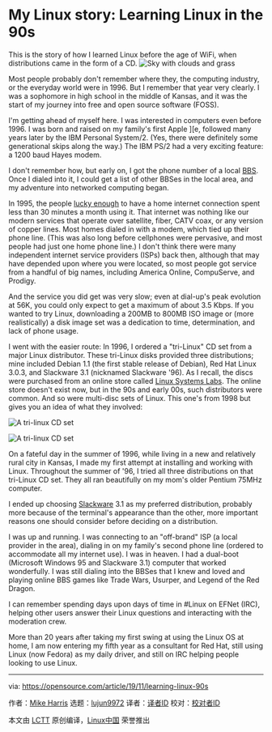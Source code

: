 [#]: collector: (lujun9972)
[#]: translator: ( )
[#]: reviewer: ( )
[#]: publisher: ( )
[#]: url: ( )
[#]: subject: (My Linux story: Learning Linux in the 90s)
[#]: via: (https://opensource.com/article/19/11/learning-linux-90s)
[#]: author: (Mike Harris https://opensource.com/users/mharris)

My Linux story: Learning Linux in the 90s
======
This is the story of how I learned Linux before the age of WiFi, when
distributions came in the form of a CD.
![Sky with clouds and grass][1]

Most people probably don't remember where they, the computing industry, or the everyday world were in 1996. But I remember that year very clearly. I was a sophomore in high school in the middle of Kansas, and it was the start of my journey into free and open source software (FOSS).

I'm getting ahead of myself here. I was interested in computers even before 1996. I was born and raised on my family's first Apple ][e, followed many years later by the IBM Personal System/2. (Yes, there were definitely some generational skips along the way.) The IBM PS/2 had a very exciting feature: a 1200 baud Hayes modem.

I don't remember how, but early on, I got the phone number of a local [BBS][2]. Once I dialed into it, I could get a list of other BBSes in the local area, and my adventure into networked computing began.

In 1995, the people [lucky enough][3] to have a home internet connection spent less than 30 minutes a month using it. That internet was nothing like our modern services that operate over satellite, fiber, CATV coax, or any version of copper lines. Most homes dialed in with a modem, which tied up their phone line. (This was also long before cellphones were pervasive, and most people had just one home phone line.) I don't think there were many independent internet service providers (ISPs) back then, although that may have depended upon where you were located, so most people got service from a handful of big names, including America Online, CompuServe, and Prodigy.

And the service you did get was very slow; even at dial-up's peak evolution at 56K, you could only expect to get a maximum of about 3.5 Kbps. If you wanted to try Linux, downloading a 200MB to 800MB ISO image or (more realistically) a disk image set was a dedication to time, determination, and lack of phone usage.

I went with the easier route: In 1996, I ordered a "tri-Linux" CD set from a major Linux distributor. These tri-Linux disks provided three distributions; mine included Debian 1.1 (the first stable release of Debian), Red Hat Linux 3.0.3, and Slackware 3.1 (nicknamed Slackware '96). As I recall, the discs were purchased from an online store called [Linux Systems Labs][4]. The online store doesn't exist now, but in the 90s and early 00s, such distributors were common. And so were multi-disc sets of Linux. This one's from 1998 but gives you an idea of what they involved:

![A tri-linux CD set][5]

![A tri-linux CD set][6]

On a fateful day in the summer of 1996, while living in a new and relatively rural city in Kansas, I made my first attempt at installing and working with Linux. Throughout the summer of '96, I tried all three distributions on that tri-Linux CD set. They all ran beautifully on my mom's older Pentium 75MHz computer.

I ended up choosing [Slackware][7] 3.1 as my preferred distribution, probably more because of the terminal's appearance than the other, more important reasons one should consider before deciding on a distribution.

I was up and running. I was connecting to an "off-brand" ISP (a local provider in the area), dialing in on my family's second phone line (ordered to accommodate all my internet use). I was in heaven. I had a dual-boot (Microsoft Windows 95 and Slackware 3.1) computer that worked wonderfully. I was still dialing into the BBSes that I knew and loved and playing online BBS games like Trade Wars, Usurper, and Legend of the Red Dragon.

I can remember spending days upon days of time in #Linux on EFNet (IRC), helping other users answer their Linux questions and interacting with the moderation crew.

More than 20 years after taking my first swing at using the Linux OS at home, I am now entering my fifth year as a consultant for Red Hat, still using Linux (now Fedora) as my daily driver, and still on IRC helping people looking to use Linux.

--------------------------------------------------------------------------------

via: https://opensource.com/article/19/11/learning-linux-90s

作者：[Mike Harris][a]
选题：[lujun9972][b]
译者：[译者ID](https://github.com/译者ID)
校对：[校对者ID](https://github.com/校对者ID)

本文由 [LCTT](https://github.com/LCTT/TranslateProject) 原创编译，[Linux中国](https://linux.cn/) 荣誉推出

[a]: https://opensource.com/users/mharris
[b]: https://github.com/lujun9972
[1]: https://opensource.com/sites/default/files/styles/image-full-size/public/lead-images/bus-cloud.png?itok=vz0PIDDS (Sky with clouds and grass)
[2]: https://en.wikipedia.org/wiki/Bulletin_board_system
[3]: https://en.wikipedia.org/wiki/Global_Internet_usage#Internet_users
[4]: https://web.archive.org/web/19961221003003/http://lsl.com/
[5]: https://opensource.com/sites/default/files/20191026_142009.jpg (A tri-linux CD set)
[6]: https://opensource.com/sites/default/files/20191026_142020.jpg (A tri-linux CD set)
[7]: http://slackware.com
